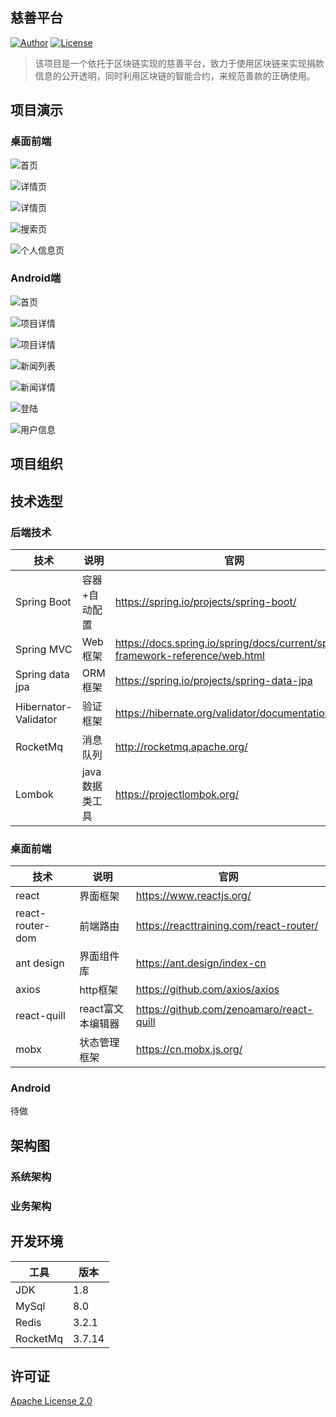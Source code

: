 ## 慈善平台
[![Author](https://img.shields.io/badge/author-RogerYK-red.svg?style=flat-square)](https://github.com/Rogeryk)
[![License](https://img.shields.io/github/license/RogerYK/http-down.svg?style=flat-square)](https://github.com/RogerYK/http-down/blob/master/LICENSE)  

> 该项目是一个依托于区块链实现的慈善平台，致力于使用区块链来实现捐款信息的公开透明，同时利用区块链的智能合约，来规范善款的正确使用。


## 项目演示

### 桌面前端

![首页](doc/images/web-home.jpg)

![详情页](doc/images/web-detail-1.jpg)

![详情页](doc/images/web-detail-2.jpg)

![搜索页](doc/images/web-search.jpg)

![个人信息页](doc/images/web-user.jpg)

### Android端

![首页](doc/images/android-home.jpg)

![项目详情](doc/images/android-detail-1.jpg)

![项目详情](doc/images/android-detail-2.jpg)



![新闻列表](doc/images/android-news-list.jpg)

![新闻详情](doc/images/android-news-detail.jpg)

![登陆](doc/images/android-login.jpg)

![用户信息](doc/images/android-user.jpg)



## 项目组织

## 技术选型

### 后端技术

技术 | 说明 | 官网
---|---|---
Spring Boot | 容器+自动配置 | <https://spring.io/projects/spring-boot/>
Spring MVC | Web框架 | <https://docs.spring.io/spring/docs/current/spring-framework-reference/web.html>
Spring data jpa | ORM框架 | <https://spring.io/projects/spring-data-jpa>
Hibernator-Validator | 验证框架 | <https://hibernate.org/validator/documentation/>
RocketMq | 消息队列 | <http://rocketmq.apache.org/>
Lombok | java数据类工具 | <https://projectlombok.org/>

### 桌面前端

技术 | 说明 | 官网
---|---|---
react | 界面框架 | <https://www.reactjs.org/>
react-router-dom | 前端路由 | <https://reacttraining.com/react-router/>
ant design | 界面组件库 | <https://ant.design/index-cn>
axios | http框架 | <https://github.com/axios/axios>
react-quill | react富文本编辑器 | <https://github.com/zenoamaro/react-quill>
mobx | 状态管理框架 | <https://cn.mobx.js.org/>

### Android 

待做

## 架构图

### 系统架构

### 业务架构

## 开发环境

 工具 | 版本
---|---
JDK | 1.8
MySql | 8.0
Redis | 3.2.1
RocketMq | 3.7.14

## 许可证
[Apache License 2.0](https://github.com/RogerYK/charity-all/blob/License)

